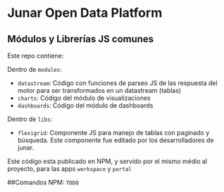 # Junar Open Data Platform
## Módulos y Librerías JS comunes

Este repo contiene:

Dentro de `modules`:
- `datastream`: Código con funciones de parseo JS de las respuesta del motor para ser transformados en un datastream (tablas)
- `charts`: Código del módulo de visualizaciones
- `dashboards`: Código del módulo de dashboards

Dentro de `libs`:
- `flexigrid`: Componente JS para manejo de tablas con paginado y búsqueda. Este componente fue editado por los desarrolladores de junar.

Este código esta publicado en NPM, y servido por el mismo médio al proyecto, para las apps `workspace` y `portal`

##Comandos NPM:
`TODO`